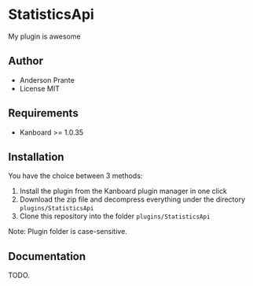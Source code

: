 StatisticsApi
==============================

My plugin is awesome

Author
------

- Anderson Prante
- License MIT

Requirements
------------

- Kanboard >= 1.0.35

Installation
------------

You have the choice between 3 methods:

1. Install the plugin from the Kanboard plugin manager in one click
2. Download the zip file and decompress everything under the directory `plugins/StatisticsApi`
3. Clone this repository into the folder `plugins/StatisticsApi`

Note: Plugin folder is case-sensitive.

Documentation
-------------

TODO.
